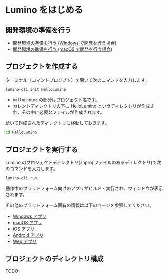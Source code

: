 Lumino をはじめる
========

開発環境の準備を行う
--------
- [開発環境の準備を行う (Windows で開発を行う場合)](preparing-development-environment-windows.md)
- [開発環境の準備を行う (macOS で開発を行う場合)](preparing-development-environment-macos.md)


プロジェクトを作成する
--------
ターミナル（コマンドプロンプト）を開いて次のコマンドを入力します。

```sh
lumino-cli init HelloLumino
```

- `HelloLumino` の部分はプロジェクト名です。
- カレントディレクトリの下に HelloLumino というディレクトリが作成され、その中に必要なファイルが作成されます。

続いて作成されたディレクトリに移動しておきます。
```sh
cd HelloLumino
```

プロジェクトを実行する
--------
Lumino のプロジェクトディレクトリ(.lnproj ファイルのあるディレクトリ)で次のコマンドを入力します。

```sh
lumino-cli run
```

動作中のプラットフォーム向けのアプリがビルド・実行され、ウィンドウが表示されます。


その他のプラットフォーム固有の情報は以下のページを参照してください。
- [Windows アプリ](../platform-specific/windows.md)
- [macOS アプリ](../platform-specific/macos.md)
- [iOS アプリ](../platform-specific/ios.md)
- [Android アプリ](../platform-specific/android.md)
- [Web アプリ](../platform-specific/web.md)


プロジェクトのディレクトリ構成
--------
TODO:




